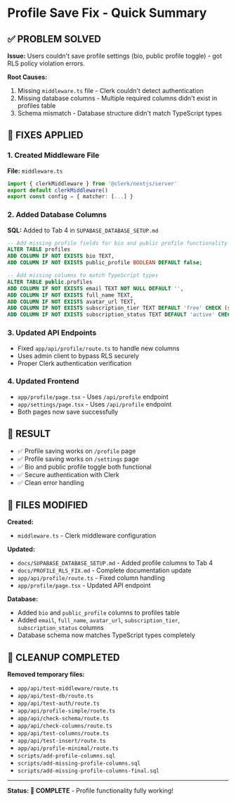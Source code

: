 # Profile Save Fix - Quick Summary

## ✅ **PROBLEM SOLVED**

**Issue:** Users couldn't save profile settings (bio, public profile toggle) - got RLS policy violation errors.

**Root Causes:**
1. Missing `middleware.ts` file - Clerk couldn't detect authentication
2. Missing database columns - Multiple required columns didn't exist in profiles table
3. Schema mismatch - Database structure didn't match TypeScript types

## 🔧 **FIXES APPLIED**

### 1. Created Middleware File
**File:** `middleware.ts`
```typescript
import { clerkMiddleware } from '@clerk/nextjs/server'
export default clerkMiddleware()
export const config = { matcher: [...] }
```

### 2. Added Database Columns
**SQL:** Added to Tab 4 in `SUPABASE_DATABASE_SETUP.md`
```sql
-- Add missing profile fields for bio and public profile functionality
ALTER TABLE profiles 
ADD COLUMN IF NOT EXISTS bio TEXT,
ADD COLUMN IF NOT EXISTS public_profile BOOLEAN DEFAULT false;

-- Add missing columns to match TypeScript types
ALTER TABLE public.profiles 
ADD COLUMN IF NOT EXISTS email TEXT NOT NULL DEFAULT '',
ADD COLUMN IF NOT EXISTS full_name TEXT,
ADD COLUMN IF NOT EXISTS avatar_url TEXT,
ADD COLUMN IF NOT EXISTS subscription_tier TEXT DEFAULT 'free' CHECK (subscription_tier IN ('free', 'pro')),
ADD COLUMN IF NOT EXISTS subscription_status TEXT DEFAULT 'active' CHECK (subscription_status IN ('active', 'cancelled', 'past_due'));
```

### 3. Updated API Endpoints
- Fixed `app/api/profile/route.ts` to handle new columns
- Uses admin client to bypass RLS securely
- Proper Clerk authentication verification

### 4. Updated Frontend
- `app/profile/page.tsx` - Uses `/api/profile` endpoint
- `app/settings/page.tsx` - Uses `/api/profile` endpoint
- Both pages now save successfully

## 🎯 **RESULT**

- ✅ Profile saving works on `/profile` page
- ✅ Profile saving works on `/settings` page  
- ✅ Bio and public profile toggle both functional
- ✅ Secure authentication with Clerk
- ✅ Clean error handling

## 📁 **FILES MODIFIED**

**Created:**
- `middleware.ts` - Clerk middleware configuration

**Updated:**
- `docs/SUPABASE_DATABASE_SETUP.md` - Added profile columns to Tab 4
- `docs/PROFILE_RLS_FIX.md` - Complete documentation update
- `app/api/profile/route.ts` - Fixed column handling
- `app/profile/page.tsx` - Updated API endpoint

**Database:**
- Added `bio` and `public_profile` columns to profiles table
- Added `email`, `full_name`, `avatar_url`, `subscription_tier`, `subscription_status` columns
- Database schema now matches TypeScript types completely

## 🧹 **CLEANUP COMPLETED**

**Removed temporary files:**
- `app/api/test-middleware/route.ts`
- `app/api/test-db/route.ts` 
- `app/api/test-auth/route.ts`
- `app/api/profile-simple/route.ts`
- `app/api/check-schema/route.ts`
- `app/api/check-columns/route.ts`
- `app/api/test-columns/route.ts`
- `app/api/test-insert/route.ts`
- `app/api/profile-minimal/route.ts`
- `scripts/add-profile-columns.sql`
- `scripts/add-missing-profile-columns.sql`
- `scripts/add-missing-profile-columns-final.sql`

---

**Status: 🎉 COMPLETE** - Profile functionality fully working! 